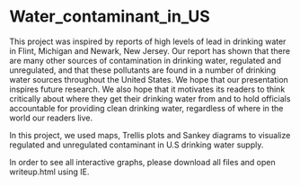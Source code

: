 # Water_contaminant_in_US

This project was inspired by reports of high levels of lead in drinking water in Flint, Michigan and Newark, New Jersey. Our report has shown that there are many other sources of contamination in drinking water, regulated and unregulated, and that these pollutants are found in a number of drinking water sources throughout the United States. We hope that our presentation inspires future research. We also hope that it motivates its readers to think critically about where they get their drinking water from and to hold officials accountable for providing clean drinking water, regardless of where in the world our readers live.

In this project, we used maps, Trellis plots and Sankey diagrams to visualize regulated and unregulated contaminant in U.S drinking water supply. 

In order to see all interactive graphs, please download all files and open writeup.html using IE. 
